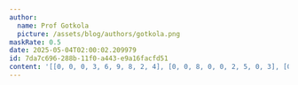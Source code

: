 ```yaml
---
author:
  name: Prof Gotkola
  picture: /assets/blog/authors/gotkola.png
maskRate: 0.5
date: 2025-05-04T02:00:02.209979
id: 7da7c696-288b-11f0-a443-e9a16facfd51
content: '[[0, 0, 0, 3, 6, 9, 8, 2, 4], [0, 0, 8, 0, 0, 2, 5, 0, 3], [0, 0, 0, 5, 1, 0, 7, 0, 0], [4, 7, 9, 0, 2, 0, 0, 3, 5], [0, 0, 0, 4, 0, 0, 0, 7, 2], [0, 3, 2, 9, 0, 0, 1, 0, 8], [0, 1, 5, 2, 0, 4, 0, 0, 0], [0, 0, 4, 6, 3, 7, 0, 5, 0], [3, 0, 7, 0, 0, 5, 4, 0, 6]]'
---
```

